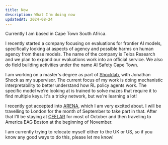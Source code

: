```yaml
---
title: Now
description: What I'm doing now
updatedAt: 2024-08-24
---
```


Currently I am based in Cape Town South Africa. 

I recently started a company focusing on evaluations for frontier AI models, specifically looking at aspects of agency and possible harms on human agency from these models. The name of the company is Telos Research and we plan to expand our evaluations work into an official service. We also do field building activities under the name AI Safety Cape Town.

I am working on a master's degree as part of [Shocklab](https://shocklab.net/supervising/), with Jonathan Shock as my supervisor. The current focus of my work is doing mechanistic interpretability to better understand how RL policy agents work. The specific model we're looking at is trained to solve mazes that require it to find multiple keys. It's a tricky network, but we're learning a lot!

I recently got accepted into [ARENA](https://www.arena.education/), which I am very excited about. I will be travelling to London for the month of September to take part in that. After that I'll be staying at [CEELAR](https://www.ceealar.org/) for most of October and then traveling to America EAG Boston at the beginning of November. 

I am currently trying to relocate myself either to the UK or US, so if you know any good ways to do this, please let me know!